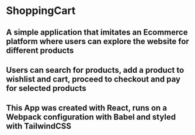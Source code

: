 # ShoppingCart
## A simple application that imitates an Ecommerce platform where users can explore the website for different products
## Users can search for products, add a product to wishlist and cart, proceed to checkout and pay for selected products

## This App was created with React, runs on a Webpack configuration with Babel and styled with TailwindCSS
